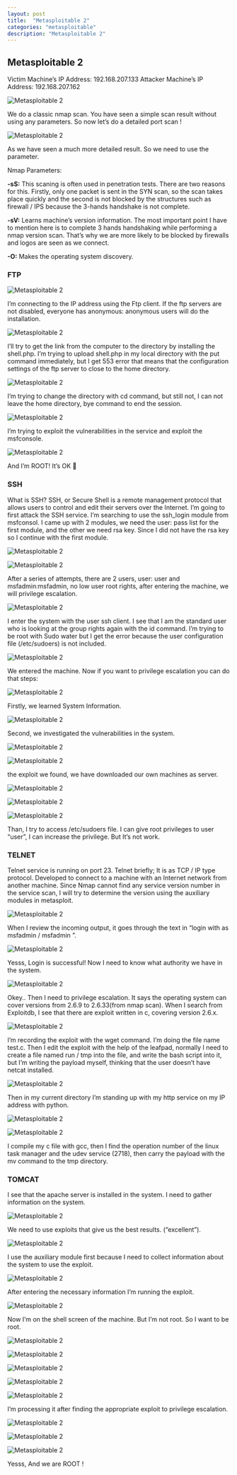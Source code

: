 ```yaml
---
layout: post
title:  "Metasploitable 2"
categories: "metasploitable"
description: "Metasploitable 2"
---
```


## Metasploitable 2

Victim Machine’s IP Address: 192.168.207.133
Attacker Machine’s IP Address: 192.168.207.162


![Metasploitable 2](../assets/images/2018-10-13/01.png)

We do a classic nmap scan. You have seen a simple scan result without using any parameters. So now let’s do a detailed port scan !

![Metasploitable 2](../assets/images/2018-10-13/02.png)

As we have seen a much more detailed result. So we need to use the parameter.

Nmap Parameters:

**-sS:** This scaning is often used in penetration tests. There are two reasons for this. Firstly, only one packet is sent in the SYN scan, so the scan takes place quickly and the second is not blocked by the structures such as firewall / IPS because the 3-hands handshake is not complete.

**-sV:** Learns machine’s version information. The most important point I have to mention here is to complete 3 hands handshaking while performing a nmap version scan. That’s why we are more likely to be blocked by firewalls and logos are seen as we connect.

**-O:** Makes the operating system discovery.

### FTP

![Metasploitable 2](../assets/images/2018-10-13/ftp-03.png)

I’m connecting to the IP address using the Ftp client. If the ftp servers are not disabled, everyone has anonymous: anonymous users will do the installation.

![Metasploitable 2](../assets/images/2018-10-13/ftp-04.png)

I’ll try to get the link from the computer to the directory by installing the shell.php. I’m trying to upload shell.php in my local directory with the put command immediately, but I get 553 error that means that the configuration settings of the ftp server to close to the home directory.

![Metasploitable 2](../assets/images/2018-10-13/ftp-05.png)

I’m trying to change the directory with cd command, but still not, I can not leave the home directory, bye command to end the session.

![Metasploitable 2](../assets/images/2018-10-13/ftp-06.png)

I’m trying to exploit the vulnerabilities in the service and exploit the msfconsole.

![Metasploitable 2](../assets/images/2018-10-13/ftp-07.png)

And I’m ROOT! It’s OK 🙂

### SSH

What is SSH? SSH, or Secure Shell is a remote management protocol that allows users to control and edit their servers over the Internet.
I’m going to first attack the SSH service.
I’m searching to use the ssh_login module from msfconsol. I came up with 2 modules, we need the user: pass list for the first module, and the other we need rsa key. Since I did not have the rsa key so I continue with the first module.

![Metasploitable 2](../assets/images/2018-10-13/ssh-08.png)

![Metasploitable 2](../assets/images/2018-10-13/ssh-09.png)

After a series of attempts, there are 2 users, user: user and msfadmin:msfadmin, no low user root rights, after entering the machine, we will privilege escalation.

![Metasploitable 2](../assets/images/2018-10-13/ssh-10.png)

I enter the system with the user ssh client. I see that I am the standard user who is looking at the group rights again with the id command. I’m trying to be root with Sudo water but I get the error because the user configuration file (/etc/sudoers) is not included.

![Metasploitable 2](../assets/images/2018-10-13/ssh-11.png)

We entered the machine. Now if you want to privilege escalation you can do that steps:

![Metasploitable 2](../assets/images/2018-10-13/ssh-12.png)

Firstly, we learned System Information.

![Metasploitable 2](../assets/images/2018-10-13/ssh-13.png)

Second, we investigated the vulnerabilities in the system.

![Metasploitable 2](../assets/images/2018-10-13/ssh-14.png)

![Metasploitable 2](../assets/images/2018-10-13/ssh-15.png)

the exploit we found, we have downloaded our own machines as server.

![Metasploitable 2](../assets/images/2018-10-13/ssh-16.png)

![Metasploitable 2](../assets/images/2018-10-13/ssh-16_2.png)

![Metasploitable 2](../assets/images/2018-10-13/ssh-17.png)

Than, I try to access /etc/sudoers file. I can give root privileges to user “user”, I can increase the privilege. But It’s not work.

### TELNET

Telnet service is running on port 23. Telnet briefly; It is as TCP / IP type protocol. Developed to connect to a machine with an Internet network from another machine. Since Nmap cannot find any service version number in the service scan, I will try to determine the version using the auxiliary modules in metasploit.

![Metasploitable 2](../assets/images/2018-10-13/ssh-18.png)

When I review the incoming output, it goes through the text in “login with as msfadmin / msfadmin ”.

![Metasploitable 2](../assets/images/2018-10-13/ssh-19.png)

Yesss, Login is successful!
Now I need to know what authority we have in the system. 

![Metasploitable 2](../assets/images/2018-10-13/ssh-20.png)

Okey.. Then I need to privilege escalation. It says the operating system can cover versions from 2.6.9 to 2.6.33(from nmap scan). When I search from Exploitdb, I see that there are exploit written in c, covering version 2.6.x.

![Metasploitable 2](../assets/images/2018-10-13/ssh-21.png)

I’m recording the exploit with the wget command. I’m doing the file name test.c. Then I edit the exploit with the help of the leafpad, normally I need to create a file named run / tmp into the file, and write the bash script into it, but I’m writing the payload myself, thinking that the user doesn’t have netcat installed.

![Metasploitable 2](../assets/images/2018-10-13/ssh-22.png)

Then in my current directory I’m standing up with my http service on my IP address with python.

![Metasploitable 2](../assets/images/2018-10-13/ssh-23.png)

![Metasploitable 2](../assets/images/2018-10-13/ssh-24.png)

I compile my c file with gcc, then I find the operation number of the linux task manager and the udev service (2718), then carry the payload with the mv command to the tmp directory.

### TOMCAT

I see that the apache server is installed in the system. I need to gather information on the system.

![Metasploitable 2](../assets/images/2018-10-13/tomcat-25.png)

We need to use exploits that give us the best results. (“excellent”).

![Metasploitable 2](../assets/images/2018-10-13/tomcat-26.png)

I use the auxiliary module first because I need to collect information about the system to use the exploit.

![Metasploitable 2](../assets/images/2018-10-13/tomcat-27.png)

After entering the necessary information I’m running the exploit.

![Metasploitable 2](../assets/images/2018-10-13/tomcat-28.png)

Now I’m on the shell screen of the machine. But I’m not root. So I want to be root.

![Metasploitable 2](../assets/images/2018-10-13/tomcat-29.png)

![Metasploitable 2](../assets/images/2018-10-13/tomcat-30.png)

![Metasploitable 2](../assets/images/2018-10-13/tomcat-31.png)

![Metasploitable 2](../assets/images/2018-10-13/tomcat-32.png)

![Metasploitable 2](../assets/images/2018-10-13/tomcat-33.png)

I’m processing it after finding the appropriate exploit to privilege escalation.

![Metasploitable 2](../assets/images/2018-10-13/tomcat-34.png)

![Metasploitable 2](../assets/images/2018-10-13/tomcat-35.png)

![Metasploitable 2](../assets/images/2018-10-13/tomcat-36.png)

Yesss, And we are ROOT !